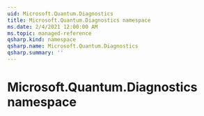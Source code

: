```yaml
---
uid: Microsoft.Quantum.Diagnostics
title: Microsoft.Quantum.Diagnostics namespace
ms.date: 2/4/2021 12:00:00 AM
ms.topic: managed-reference
qsharp.kind: namespace
qsharp.name: Microsoft.Quantum.Diagnostics
qsharp.summary: ''
---
```


# Microsoft.Quantum.Diagnostics namespace



